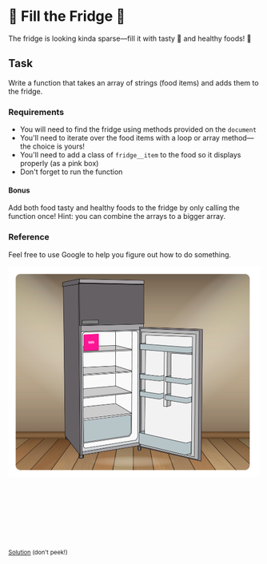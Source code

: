 # 🍔 Fill the Fridge  🌮

The fridge is looking kinda sparse—fill it with tasty 🥘 and healthy foods! 🥒

## Task

Write a function that takes an array of strings (food items)
and adds them to the fridge.

### Requirements

- You will need to find the fridge using methods provided on the `document`
- You'll need to iterate over the food items with a loop or array method—the choice is yours!
- You'll need to add a class of `fridge__item` to the food so it displays properly (as a pink box)
- Don't forget to run the function

#### Bonus

Add both food tasty and healthy foods to the fridge by only calling the function once! Hint: you can combine the arrays to a bigger array.

### Reference

Feel free to use Google to help you figure out how to do something.

![](screenshot.png)


&nbsp;

&nbsp;

&nbsp;

&nbsp;

<small>[Solution](https://tinacious.github.io/fill-the-fridge) (don't peek!)</small>